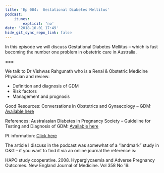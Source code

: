 ```yaml
---
title: 'Ep 004:  Gestational Diabetes Mellitus'
podcast:
    itunes:
        explicit: 'no'
date: '2018-10-01 17:49'
hide_git_sync_repo_link: false
---
```


In this episode we will discuss Gestational Diabetes Mellitus – which is fast becoming the number one problem in obstetric care in Australia.

===

We talk to Dr Vishwas Rahgunath who is a Renal & Obstetric Medicine Physician and review:
* Definition and diagnosis of GDM
* Risk factors
* Management and prognosis

Good Resources:
Conversations in Obstetrics and Gynaecology – GDM: [Available here](https://cog.podbean.com/e/cog2-gestational-diabetes/)

References:
Australasian Diabetes in Pregnancy Society – Guideline for Testing and Diagnosis of GDM: [Available here](https://adips.org/downloads/2014ADIPSGDMGuidelinesV18.11.2014_000.pdf)

Pt information: [Click here](https://adips.org/resources-pregnancy-and-diabetes.asp)

The article I discuss in the podcast was somewhat of a “landmark” study in O&G – if you want to find it via an online journal the reference is:

HAPO study cooperative. 2008. Hyperglycaemia and Adverse Pregnancy Outcomes. New England Journal of Medicine. Vol 358 No 19.
